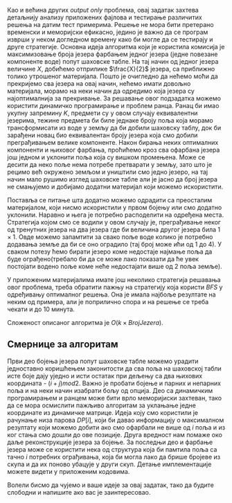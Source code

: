 Као и већина других _output only_ проблема, овај задатак захтева детаљнију анализу приложених фајлова и тестирање различитих решења на датим тест примерима. Решење не мора бити претерано временски и меморијски ефикасно, једино је важно да се програм изврши у неком догледном времену како би могле да се тестирају и друге стратегије. Основна идеја алгоритма који је користила комисија је максимизовање броја језера фарбањем једног језера (једне повезане компоненте воде) попут шаховске табле. На тај начин од једног језера величине $X$, добићемо отприлике $\frac{X}{2}$ језера, са приближно толико утрошеног материјала. Пошто је очигледно да нећемо моћи да прекријемо сва језера на овај начин, нећемо имати довољно материјала, морамо на неки начин да одредимо која језера су најоптималнија за прекривање. За решавање овог подзадатка можемо користити динамичко програмирање и проблем ранца. Ранац би имао укупну запремину $K$, предмети су у овом случају еквивалентни језерима, тежине предмета би биле једнаке броју поља која морамо трансформисати из воде у земљу да би добили шаховску таблу, док би зарађени новац био еквивалентан броју језера која смо добили преграђивањем велике компоненте. Након бирања неких оптималних компоненти и њиховог фарбања, проћићемо кроз сва офарбана језера још једном и уклонити поља која су вишком промењена. Може се десити да неко поље нема потребе претварати у земљу, зато што је рецимо већ окружено земљом и уништили смо једно језеро, на тај начин мало рушимо изглед шаховске табле али је јасно да број језера не смањујемо и добијамо додатни материјал који можемо искористити.

Поставља се питање шта додатно можемо одрадити са преосталим материјалом, који нисмо искористили у првом бојењу или смо додатно уклонили. Наравно и њега је потребно расподелити на одређена места. Стратегија којом смо се водили у овом случају је, преграђивање неког од тренутних језера на два језера где би величина другог језера била $1 \times 1$. Овде можемо запамтити за свако поље воде колико је потребно додавања земље да би се оно оградило (тај број може ићи од $1$ до $4$). У сваком потезу ћемо бирати језеро коме недостаје најмање поља да буде ограђено(требало би да се може лако показати да ће увек постојати водено поље коме неће недостајати више од $2$ поља земље). 

У приложеним материјалима имате још неколико стратегија решавања овог проблема, треба обратити пажњу на стратегију која користи _BFS_ у одређивању оптималног решења. Она је имала најбоље резултате на неким од примера, али је поприлично спора и на решење се треба чекати и до $10$ минута.

Сложеност описаног алгоритма је $O(k \times BrojJezera)$.

## Смернице за алгоритам

Први део бојења језера попут шаховске табле можемо урадити једноставно коришћењем законитости да сва поља на шаховској табли исте боје дају уједно и исти остатак при дељењу са два њихових координата - $(i+j) mod 2$. Важно је пробати бојење и парних и непарних поља и на неки начин изабрати бољу од опција. Део са динамичким програмирањем и ранцем може бити врло меморијиски захтеван, тако да се мора осмислити пажљиво алгоритам за уклањање једне координате из динамичке матрице. Идеја коју смо користили је рачунање низа парова $DP[i]$, који би давао информацију о максималном резултату који можемо добити ако смо офарбали не више од $i$ поља и из ког стања смо дошли до ове позиције. Друга вредност нам помаже око даље реконструкције језера за бојење. За последњи део и фарбање језера може се користити нека од структура која би памтила поља са тачно $i$ потребних ограђивања, која би могла лако да брише бројеве из скупа и да их поново убацује у други скуп. Детање имплементације можете видети у приложеним кодовима.

Волели бисмо да чујемо и ваше идеје за овај задатак, тако да будите слободни и напишите ако вас је заинтересовао.
